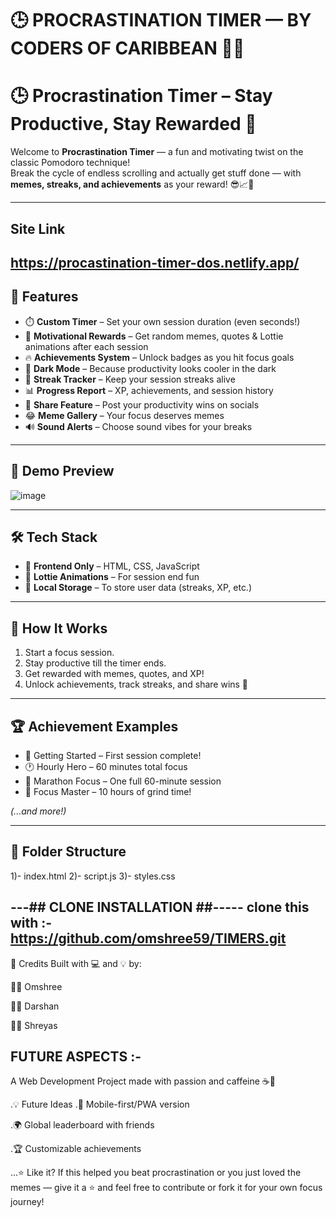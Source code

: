 # 🕒 PROCRASTINATION TIMER — BY CODERS OF CARIBBEAN 🏴‍☠️
# 🕒 Procrastination Timer – Stay Productive, Stay Rewarded 🎯

Welcome to **Procrastination Timer** — a fun and motivating twist on the classic Pomodoro technique!  
Break the cycle of endless scrolling and actually get stuff done — with **memes, streaks, and achievements** as your reward! 😎📈💪


---
## Site Link ##
https://procastination-timer-dos.netlify.app/
- 
## 🚀 Features

- ⏱️ **Custom Timer** – Set your own session duration (even seconds!)
- 🎉 **Motivational Rewards** – Get random memes, quotes & Lottie animations after each session
- 🔥 **Achievements System** – Unlock badges as you hit focus goals
- 🌙 **Dark Mode** – Because productivity looks cooler in the dark
- 🧠 **Streak Tracker** – Keep your session streaks alive
- 📊 **Progress Report** – XP, achievements, and session history
- 📸 **Share Feature** – Post your productivity wins on socials
- 😂 **Meme Gallery** – Your focus deserves memes
- 🔊 **Sound Alerts** – Choose sound vibes for your breaks

---

## 📸 Demo Preview
![image](https://github.com/user-attachments/assets/71a43197-63b0-46e8-a1ec-129b21ffa500)


---

## 🛠️ Tech Stack

- 🔧 **Frontend Only** – HTML, CSS, JavaScript
- 🎨 **Lottie Animations** – For session end fun
- 💾 **Local Storage** – To store user data (streaks, XP, etc.)

---

## 🧠 How It Works

1. Start a focus session.
2. Stay productive till the timer ends.
3. Get rewarded with memes, quotes, and XP!
4. Unlock achievements, track streaks, and share wins 🏅

---

## 🏆 Achievement Examples

- 🎯 Getting Started – First session complete!
- 🕐 Hourly Hero – 60 minutes total focus
- 💪 Marathon Focus – One full 60-minute session
- 🚀 Focus Master – 10 hours of grind time!

_(...and more!)_

---

## 📂 Folder Structure
1)- index.html
2)- script.js
3)- styles.css


---## CLONE INSTALLATION ##-----
clone this with :-
https://github.com/omshree59/TIMERS.git
-


🙌 Credits
Built with 💻 and 💡 by:

👨‍💻 Omshree

👨‍💻 Darshan

👨‍💻 Shreyas

## FUTURE ASPECTS :-
A Web Development Project made with passion and caffeine ☕🚀

.💡 Future Ideas
.📱 Mobile-first/PWA version

.🌍 Global leaderboard with friends

.🏆 Customizable achievements

...⭐ Like it?
If this helped you beat procrastination or you just loved the memes —
give it a ⭐ and feel free to contribute or fork it for your own focus journey!

